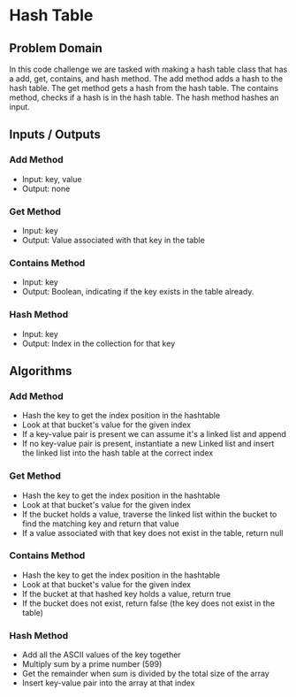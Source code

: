 # Hash Table

## Problem Domain

In this code challenge we are tasked with making a hash table class that has a add, get, contains, and hash method. The add method adds a hash to the hash table. The get method gets a hash from the hash table. The contains method, checks if a hash is in the hash table. The hash method hashes an input.

## Inputs / Outputs

### Add Method

- Input: key, value
- Output: none

### Get Method

- Input: key
- Output: Value associated with that key in the table

### Contains Method

- Input: key
- Output: Boolean, indicating if the key exists in the table already.

### Hash Method

- Input: key
- Output: Index in the collection for that key

## Algorithms

### Add Method

- Hash the key to get the index position in the hashtable
- Look at that bucket's value for the given index
- If a key-value pair is present we can assume it's a linked list and append
- If no key-value pair is present, instantiate a new Linked list and insert the linked list into the hash table at the correct index

### Get Method

- Hash the key to get the index position in the hashtable
- Look at that bucket's value for the given index
- If the bucket holds a value, traverse the linked list within the bucket to find the matching key and return that value
- If a value associated with that key does not exist in the table, return null

### Contains Method

- Hash the key to get the index position in the hashtable
- Look at that bucket's value for the given index
- If the bucket at that hashed key holds a value, return true
- If the bucket does not exist, return false (the key does not exist in the table)

### Hash Method

- Add all the ASCII values of the key together
- Multiply sum by a prime number (599)
- Get the remainder when sum is divided by the total size of the array
- Insert key-value pair into the array at that index
